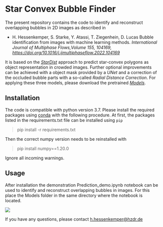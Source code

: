 # Star Convex Bubble Finder

The present repository contains the code to identify and reconstruct overlapping bubbles in 2D images as described in

- H. Hessenkemper, S. Starke, Y. Atassi, T. Ziegenhein, D. Lucas 
Bubble identification from images with machine learning methods. *International Journal of Multiphase Flows,Volume 155, 104169, https://doi.org/10.1016/j.ijmultiphaseflow.2022.104169*

It is based on the [*StarDist*](https://github.com/stardist/stardist) approach to predict star-convex polygons as object representation in crowded images. Further optional improvements can be achieved with a object mask provided by a *UNet* and a correction of the occluded bubble parts with a so-called *Radial Distance Correction*. For applying these three models, please download the pretrained [*Models*](http://doi.org/10.14278/rodare.1471).

## Installation

The code is compatible with python version 3.7. Please install the required packages using [conda](https://docs.anaconda.com/free/anaconda/install/index.html) with the following procedure. At first, the packages listed in the requirements.txt file can be installed using `pip`

> pip install -r requirements.txt

Then the correct numpy version needs to be reinstalled with

> pip install numpy==1.20.0

Ignore all incoming warnings.

## Usage

After installation the demonstration Prediction_demo.ipynb notebook can be used to identify and reconstruct overlapping bubbles in images. For this place the Models folder in the same directory where the notebook is located.

![](RDC.png)

If you have any questions, please contact h.hessenkemper@hzdr.de
